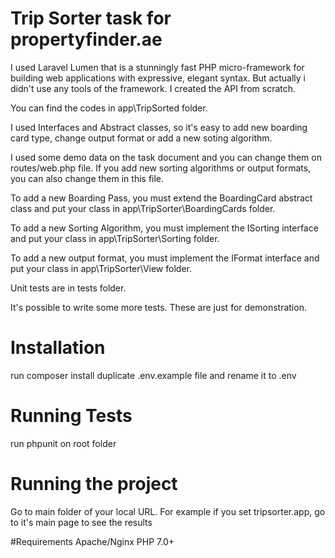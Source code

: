 # Trip Sorter task for propertyfinder.ae

I used Laravel Lumen that is a stunningly fast PHP micro-framework for building web applications with expressive, elegant syntax.
But actually i didn't use any tools of the framework. I created the API from scratch.

You can find the codes in app\TripSorted folder.

I used Interfaces and Abstract classes, so it's easy to add new boarding card type, change output format or add a new soting algorithm.

I used some demo data on the task document and you can change them on routes/web.php file.
If you add new sorting algorithms or output formats, you can also change them in this file.

To add a new Boarding Pass, you must extend the BoardingCard abstract class and put your class in app\TripSorter\BoardingCards folder.

To add a new Sorting Algorithm, you must implement the ISorting interface and put your class in app\TripSorter\Sorting folder.

To add a new output format, you must implement the IFormat interface and put your class in app\TripSorter\View folder.

Unit tests are in tests folder.

It's possible to write some more tests. These are just for demonstration.

# Installation
run composer install
duplicate .env.example file and rename it to .env

# Running Tests
run phpunit on root folder

# Running the project
Go to main folder of your local URL.
For example if you set tripsorter.app, go to it's main page to see the results

#Requirements
Apache/Nginx
PHP 7.0+
